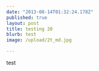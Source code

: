 ```yaml
---
date: "2013-08-14T01:32:24.178Z"
published: true
layout: post
title: testing 20
blurb: test
image: /upload/2t_md.jpg

---
```


test
